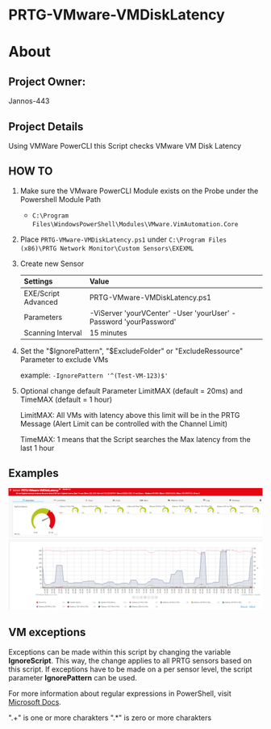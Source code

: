 # PRTG-VMware-VMDiskLatency
# About

## Project Owner:

Jannos-443

## Project Details

Using VMWare PowerCLI this Script checks VMware VM Disk Latency

## HOW TO

1. Make sure the VMware PowerCLI Module exists on the Probe under the Powershell Module Path
   - `C:\Program Files\WindowsPowerShell\Modules\VMware.VimAutomation.Core`

2. Place `PRTG-VMware-VMDiskLatency.ps1` under `C:\Program Files (x86)\PRTG Network Monitor\Custom Sensors\EXEXML`

3. Create new Sensor

   | Settings | Value |
   | --- | --- |
   | EXE/Script Advanced | PRTG-VMware-VMDiskLatency.ps1 |
   | Parameters | -ViServer 'yourVCenter' -User 'yourUser' -Password 'yourPassword' |
   | Scanning Interval | 15 minutes |


4. Set the "$IgnorePattern", "$ExcludeFolder" or "ExcludeRessource" Parameter to exclude VMs
   
   example: `-IgnorePattern '^(Test-VM-123)$'`
 
5. Optional change default Parameter LimitMAX (default = 20ms) and TimeMAX (default = 1 hour)

	LimitMAX: All VMs with latency above this limit will be in the PRTG Message (Alert Limit can be controlled with the Channel Limit)
	
	TimeMAX: 1 means that the Script searches the Max latency from the last 1 hour
	
	

## Examples
![PRTG-VMware-VMDiskLatency](media/test.png)
![PRTG-VMware-VMDiskLatency](media/stats.png)

VM exceptions
------------------
Exceptions can be made within this script by changing the variable **IgnoreScript**. This way, the change applies to all PRTG sensors 
based on this script. If exceptions have to be made on a per sensor level, the script parameter **IgnorePattern** can be used.


For more information about regular expressions in PowerShell, visit [Microsoft Docs](https://docs.microsoft.com/en-us/powershell/module/microsoft.powershell.core/about/about_regular_expressions).

".+" is one or more charakters
".*" is zero or more charakters
